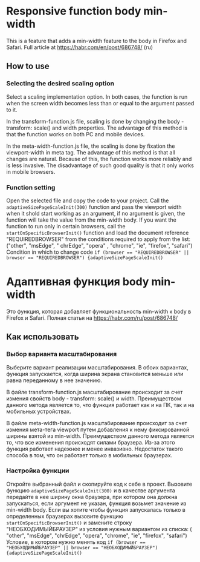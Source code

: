 # Responsive function body min-width

This is a feature that adds a min-width feature to the body in Firefox and Safari.
Full article at https://habr.com/en/post/686748/ (ru)

## How to use

### Selecting the desired scaling option 
Select a scaling implementation option.
In both cases, the function is run when the screen width becomes less than or equal to the argument passed to it.

In the transform-function.js file, scaling is done by changing the body - transform: scale() and width properties. The advantage of this method is that the function works on both PC and mobile devices.

In the meta-width-function.js file, the scaling is done by fixation the viewport-width in meta tag. The advantage of this method is that all changes are natural. Because of this, the function works more reliably and is less invasive. The disadvantage of such good quality is that it only works in mobile browsers.

### Function setting
Open the selected file and copy the code to your project. Call the ```adaptiveSizePageScaleInit(300)``` function and pass the viewport width when it shold start working as an argument, if no argument is given, the function will take the value from the min-width body.
If you want the function to run only in certain browsers, call the ```startOnSpecificBrowserInit()``` function and load the document reference "REQUIREDBROWSER" from the conditions required to apply from the list: ("other", "msEdge", " chrEdge", "opera" , "chrome", "ie", "firefox", "safari")
Condition in which to change code ```if (browser == "REQUIREDBROWSER" || browser == "REQUIREDBROWSER") {adaptiveSizePageScaleInit()```

# Адаптивная функция body min-width 

Это функция, которая добавляет функциональность min-width к body в Firefox и Safari.
Полная статья на https://habr.com/ru/post/686748/

## Как использовать

### Выбор варианта масштабирования
Выберите вариант реализации масштабирования.
В обоих вариантах, функция запускается, когда ширина экрана становится меньше или равна переданному в нее значению.

В файле transform-function.js масштабирование происходит за счет измения свойств body - transform: scale() и width. Преимуществом данного метода является то, что функция работает как и на ПК, так и на мобильных устройствах.

В файле meta-width-function.js масштабирование происходит за счет измения мета-тега viewport путем добавления к нему фиксированной ширины взятой из min-width. Преимуществом данного метода является то, что все изменения происходят силами браузера. Из-за этого функция работает надежнее и менее инвазивно. Недостаток такого способа в том, что он работает только в мобильных браузерах.

### Настройка функции
Откройте выбранный файл и скопируйте код к себе в проект. Вызовите функцию  ```adaptiveSizePageScaleInit(300)``` и в качестве аргумента передайте в нее ширину окна браузера, при котором она должна запускаться, если аргумент не указан, функция возьмет значение из min-width body.
Если вы хотите чтобы функция запускалась только в определенных браузерах вызовите функцию ```startOnSpecificBrowserInit()``` и замените строку "НЕОБХОДИМЫЙБРАУЗЕР" из условия нужным вариантом из списка: (  "other", "msEdge",  "chrEdge", "opera", "сhrome", "ie", "firefox", "safari")
Условие, в котором нужно менять код ```if (browser == "НЕОБХОДИМЫЙБРАУЗЕР" || browser == "НЕОБХОДИМЫЙБРАУЗЕР") {adaptiveSizePageScaleInit()``` 
